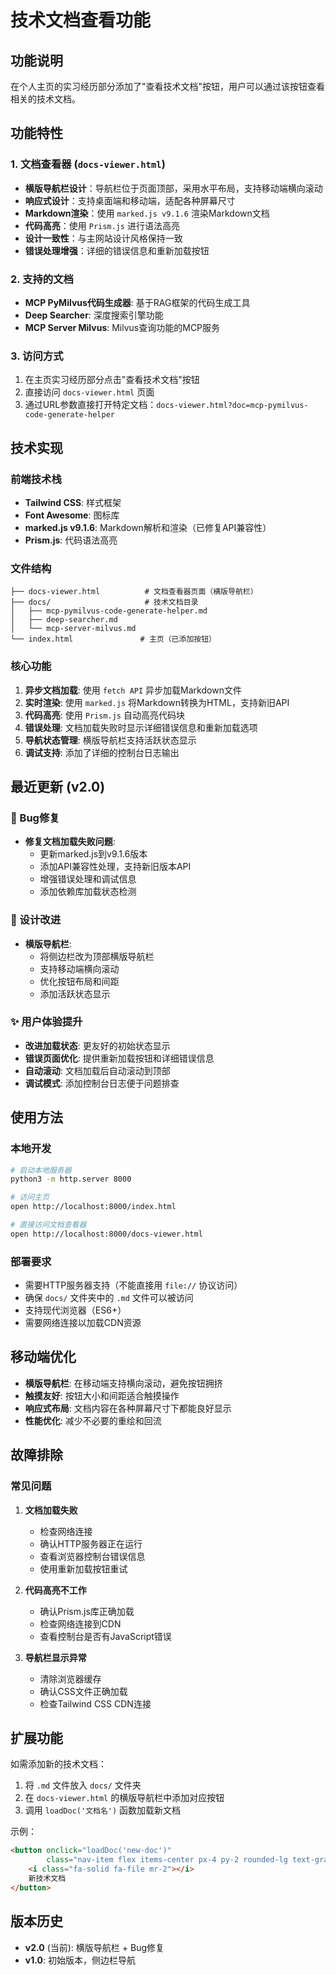 # 技术文档查看功能

## 功能说明

在个人主页的实习经历部分添加了"查看技术文档"按钮，用户可以通过该按钮查看相关的技术文档。

## 功能特性

### 1. 文档查看器 (`docs-viewer.html`)
- **横版导航栏设计**：导航栏位于页面顶部，采用水平布局，支持移动端横向滚动
- **响应式设计**：支持桌面端和移动端，适配各种屏幕尺寸
- **Markdown渲染**：使用 `marked.js v9.1.6` 渲染Markdown文档
- **代码高亮**：使用 `Prism.js` 进行语法高亮
- **设计一致性**：与主网站设计风格保持一致
- **错误处理增强**：详细的错误信息和重新加载按钮

### 2. 支持的文档
- **MCP PyMilvus代码生成器**: 基于RAG框架的代码生成工具
- **Deep Searcher**: 深度搜索引擎功能
- **MCP Server Milvus**: Milvus查询功能的MCP服务

### 3. 访问方式
1. 在主页实习经历部分点击"查看技术文档"按钮
2. 直接访问 `docs-viewer.html` 页面
3. 通过URL参数直接打开特定文档：`docs-viewer.html?doc=mcp-pymilvus-code-generate-helper`

## 技术实现

### 前端技术栈
- **Tailwind CSS**: 样式框架
- **Font Awesome**: 图标库
- **marked.js v9.1.6**: Markdown解析和渲染（已修复API兼容性）
- **Prism.js**: 代码语法高亮

### 文件结构
```
├── docs-viewer.html          # 文档查看器页面（横版导航栏）
├── docs/                     # 技术文档目录
│   ├── mcp-pymilvus-code-generate-helper.md
│   ├── deep-searcher.md
│   └── mcp-server-milvus.md
└── index.html               # 主页（已添加按钮）
```

### 核心功能
1. **异步文档加载**: 使用 `fetch API` 异步加载Markdown文件
2. **实时渲染**: 使用 `marked.js` 将Markdown转换为HTML，支持新旧API
3. **代码高亮**: 使用 `Prism.js` 自动高亮代码块
4. **错误处理**: 文档加载失败时显示详细错误信息和重新加载选项
5. **导航状态管理**: 横版导航栏支持活跃状态显示
6. **调试支持**: 添加了详细的控制台日志输出

## 最近更新 (v2.0)

### 🔧 Bug修复
- **修复文档加载失败问题**: 
  - 更新marked.js到v9.1.6版本
  - 添加API兼容性处理，支持新旧版本API
  - 增强错误处理和调试信息
  - 添加依赖库加载状态检测

### 🎨 设计改进
- **横版导航栏**: 
  - 将侧边栏改为顶部横版导航栏
  - 支持移动端横向滚动
  - 优化按钮布局和间距
  - 添加活跃状态显示
  
### ✨ 用户体验提升
- **改进加载状态**: 更友好的初始状态显示
- **错误页面优化**: 提供重新加载按钮和详细错误信息
- **自动滚动**: 文档加载后自动滚动到顶部
- **调试模式**: 添加控制台日志便于问题排查

## 使用方法

### 本地开发
```bash
# 启动本地服务器
python3 -m http.server 8000

# 访问主页
open http://localhost:8000/index.html

# 直接访问文档查看器
open http://localhost:8000/docs-viewer.html
```

### 部署要求
- 需要HTTP服务器支持（不能直接用 `file://` 协议访问）
- 确保 `docs/` 文件夹中的 `.md` 文件可以被访问
- 支持现代浏览器（ES6+）
- 需要网络连接以加载CDN资源

## 移动端优化

- **横版导航栏**: 在移动端支持横向滚动，避免按钮拥挤
- **触摸友好**: 按钮大小和间距适合触摸操作
- **响应式布局**: 文档内容在各种屏幕尺寸下都能良好显示
- **性能优化**: 减少不必要的重绘和回流

## 故障排除

### 常见问题
1. **文档加载失败**
   - 检查网络连接
   - 确认HTTP服务器正在运行
   - 查看浏览器控制台错误信息
   - 使用重新加载按钮重试

2. **代码高亮不工作**
   - 确认Prism.js库正确加载
   - 检查网络连接到CDN
   - 查看控制台是否有JavaScript错误

3. **导航栏显示异常**
   - 清除浏览器缓存
   - 确认CSS文件正确加载
   - 检查Tailwind CSS CDN连接

## 扩展功能

如需添加新的技术文档：

1. 将 `.md` 文件放入 `docs/` 文件夹
2. 在 `docs-viewer.html` 的横版导航栏中添加对应按钮
3. 调用 `loadDoc('文档名')` 函数加载新文档

示例：
```html
<button onclick="loadDoc('new-doc')" 
        class="nav-item flex items-center px-4 py-2 rounded-lg text-gray-700 hover:bg-primary hover:text-white transition-colors whitespace-nowrap">
    <i class="fa-solid fa-file mr-2"></i>
    新技术文档
</button>
```

## 版本历史

- **v2.0** (当前): 横版导航栏 + Bug修复
- **v1.0**: 初始版本，侧边栏导航 